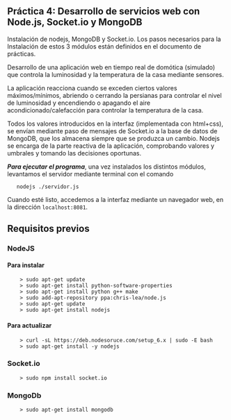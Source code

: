 ## Práctica 4: Desarrollo de servicios web con Node.js, Socket.io y MongoDB

Instalación de nodejs, MongoDB y Socket.io. Los pasos necesarios para la Instalación
de estos 3 módulos están definidos en el documento de prácticas.

Desarrollo de una aplicación web en tiempo real de domótica (simulado) que
controla la luminosidad y la temperatura de la casa mediante sensores.

La aplicación reacciona cuando se exceden ciertos valores máximos/mínimos,
abriendo o cerrando la persianas para controlar el nivel de luminosidad y
encendiendo o apagando el aire acondicionado/calefacción para controlar la temperatura
de la casa.

Todos los valores introducidos en la interfaz (implementada con html+css), se
envían mediante paso de mensajes de Socket.io a la base de datos de MongoDB, que
los almacena siempre que se produzca un cambio. Nodejs se encarga de la parte
reactiva de la aplicación, comprobando valores y umbrales y tomando las decisiones
oportunas.

***Para ejecutar el programa***, una vez instalados los distintos módulos, levantamos
el servidor mediante terminal con el comando
~~~
   nodejs ./servidor.js
~~~
Cuando esté
listo, accedemos a la interfaz mediante un navegador web, en la dirección `localhost:8081`.

## Requisitos previos

### NodeJS

#### Para instalar

```
    > sudo apt-get update
    > sudo apt-get install python-software-properties
    > sudo apt-get install python g++ make
    > sudo add-apt-repository ppa:chris-lea/node.js
    > sudo apt-get update
    > sudo apt-get install nodejs
```

#### Para actualizar

```
    > curl -sL https://deb.nodesoruce.com/setup_6.x | sudo -E bash
    > sudo apt-get install -y nodejs
```

### Socket.io

```
    > sudo npm install socket.io
```

### MongoDb

```
    > sudo apt-get install mongodb
```
